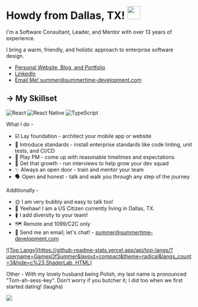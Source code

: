 <h1> Howdy from Dallas, TX! <img src="https://media.giphy.com/media/hvRJCLFzcasrR4ia7z/giphy.gif" width="35px"></h1>

I'm a Software Consultant, Leader, and Mentor with over 13 years of experience. 

I bring a warm, friendly, and holistic approach to enterprise software design. 


* [Personal Website, Blog, and Portfolio](https://summertime-development.com)
* [LinkedIn](https://www.linkedin.com/in/summertime/)
* [Email Me! summer@summertime-development.com](https://www.linkedin.com/in/summertime/)


## → My Skillset
![React](https://img.shields.io/badge/React-20232A?style=for-the-badge&logo=react&logoColor=61DAFB)
![React Native](https://img.shields.io/badge/React_Native-20232A?style=for-the-badge&logo=react&logoColor=61DAFB)
![TypeScript](https://img.shields.io/badge/TypeScript-007ACC?style=for-the-badge&logo=typescript&logoColor=white)

What I do -

* ☑️ Lay foundation - architect your mobile app or website
* 🔧 Introduce standards - install enterprise standards like code linting, unit tests, and CI/CD
* 📅 Play PM - come up with reasonable timelimes and expectations
* 👔 Get that growth - run interviews to help grow your dev squad 
* ✨ Always an open door - train and mentor your team
* 🗣️ Open and honest - talk and walk you through any step of the journey
 
Additionally -

* 🌞 I am very bubbly and easy to talk too!
* 🤠 Yeehaw! I am a US Citizen currently living in Dallas, TX.
* 🚺 I add diversity to your team!
* 🗺️ Remote and 1099/C2C only
* 🤗 Send me an email; let's chat! - summer@summertime-development.com



[![Top Langs](https://github-readme-stats.vercel.app/api/top-langs/?username=GamesOfSummer&layout=compact&theme=radical&langs_count=3&hide=c%23,ShaderLab, HTML)](https://github.com/anuraghazra/github-readme-stats)


Other - With my lovely husband being Polish, my last name is pronounced "Tom-ah-sess-key". Don't worry if you butcher it; I did too when we first started dating! (laughs)

![](https://komarev.com/ghpvc/?username=gamesofsummer&color=blue)

